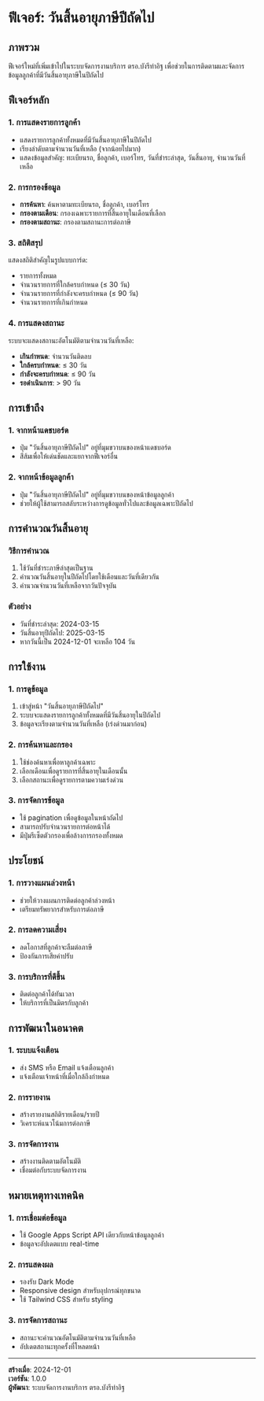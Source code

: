 # ฟีเจอร์: วันสิ้นอายุภาษีปีถัดไป

## ภาพรวม
ฟีเจอร์ใหม่ที่เพิ่มเข้าไปในระบบจัดการงานบริการ ตรอ.บังรีท่าอิฐ เพื่อช่วยในการติดตามและจัดการข้อมูลลูกค้าที่มีวันสิ้นอายุภาษีในปีถัดไป

## ฟีเจอร์หลัก

### 1. การแสดงรายการลูกค้า
- แสดงรายการลูกค้าทั้งหมดที่มีวันสิ้นอายุภาษีในปีถัดไป
- เรียงลำดับตามจำนวนวันที่เหลือ (จากน้อยไปมาก)
- แสดงข้อมูลสำคัญ: ทะเบียนรถ, ชื่อลูกค้า, เบอร์โทร, วันที่ชำระล่าสุด, วันสิ้นอายุ, จำนวนวันที่เหลือ

### 2. การกรองข้อมูล
- **การค้นหา**: ค้นหาตามทะเบียนรถ, ชื่อลูกค้า, เบอร์โทร
- **กรองตามเดือน**: กรองเฉพาะรายการที่สิ้นอายุในเดือนที่เลือก
- **กรองตามสถานะ**: กรองตามสถานะการต่อภาษี

### 3. สถิติสรุป
แสดงสถิติสำคัญในรูปแบบการ์ด:
- รายการทั้งหมด
- จำนวนรายการที่ใกล้ครบกำหนด (≤ 30 วัน)
- จำนวนรายการที่กำลังจะครบกำหนด (≤ 90 วัน)
- จำนวนรายการที่เกินกำหนด

### 4. การแสดงสถานะ
ระบบจะแสดงสถานะอัตโนมัติตามจำนวนวันที่เหลือ:
- **เกินกำหนด**: จำนวนวันติดลบ
- **ใกล้ครบกำหนด**: ≤ 30 วัน
- **กำลังจะครบกำหนด**: ≤ 90 วัน
- **รอดำเนินการ**: > 90 วัน

## การเข้าถึง

### 1. จากหน้าแดชบอร์ด
- ปุ่ม "วันสิ้นอายุภาษีปีถัดไป" อยู่ที่มุมขวาบนของหน้าแดชบอร์ด
- สีส้มเพื่อให้เด่นชัดและแยกจากฟีเจอร์อื่น

### 2. จากหน้าข้อมูลลูกค้า
- ปุ่ม "วันสิ้นอายุภาษีปีถัดไป" อยู่ที่มุมขวาบนของหน้าข้อมูลลูกค้า
- ช่วยให้ผู้ใช้สามารถสลับระหว่างการดูข้อมูลทั่วไปและข้อมูลเฉพาะปีถัดไป

## การคำนวณวันสิ้นอายุ

### วิธีการคำนวณ
1. ใช้วันที่ชำระภาษีล่าสุดเป็นฐาน
2. คำนวณวันสิ้นอายุในปีถัดไปโดยใช้เดือนและวันที่เดียวกัน
3. คำนวณจำนวนวันที่เหลือจากวันปัจจุบัน

### ตัวอย่าง
- วันที่ชำระล่าสุด: 2024-03-15
- วันสิ้นอายุปีถัดไป: 2025-03-15
- หากวันนี้เป็น 2024-12-01 จะเหลือ 104 วัน

## การใช้งาน

### 1. การดูข้อมูล
1. เข้าสู่หน้า "วันสิ้นอายุภาษีปีถัดไป"
2. ระบบจะแสดงรายการลูกค้าทั้งหมดที่มีวันสิ้นอายุในปีถัดไป
3. ข้อมูลจะเรียงตามจำนวนวันที่เหลือ (เร่งด่วนมาก่อน)

### 2. การค้นหาและกรอง
1. ใช้ช่องค้นหาเพื่อหาลูกค้าเฉพาะ
2. เลือกเดือนเพื่อดูรายการที่สิ้นอายุในเดือนนั้น
3. เลือกสถานะเพื่อดูรายการตามความเร่งด่วน

### 3. การจัดการข้อมูล
- ใช้ pagination เพื่อดูข้อมูลในหน้าถัดไป
- สามารถปรับจำนวนรายการต่อหน้าได้
- มีปุ่มรีเซ็ตตัวกรองเพื่อล้างการกรองทั้งหมด

## ประโยชน์

### 1. การวางแผนล่วงหน้า
- ช่วยให้วางแผนการติดต่อลูกค้าล่วงหน้า
- เตรียมทรัพยากรสำหรับการต่อภาษี

### 2. การลดความเสี่ยง
- ลดโอกาสที่ลูกค้าจะลืมต่อภาษี
- ป้องกันการเสียค่าปรับ

### 3. การบริการที่ดีขึ้น
- ติดต่อลูกค้าได้ทันเวลา
- ให้บริการที่เป็นมิตรกับลูกค้า

## การพัฒนาในอนาคต

### 1. ระบบแจ้งเตือน
- ส่ง SMS หรือ Email แจ้งเตือนลูกค้า
- แจ้งเตือนเจ้าหน้าที่เมื่อใกล้ถึงกำหนด

### 2. การรายงาน
- สร้างรายงานสถิติรายเดือน/รายปี
- วิเคราะห์แนวโน้มการต่อภาษี

### 3. การจัดการงาน
- สร้างงานติดตามอัตโนมัติ
- เชื่อมต่อกับระบบจัดการงาน

## หมายเหตุทางเทคนิค

### 1. การเชื่อมต่อข้อมูล
- ใช้ Google Apps Script API เดียวกับหน้าข้อมูลลูกค้า
- ข้อมูลจะอัปเดตแบบ real-time

### 2. การแสดงผล
- รองรับ Dark Mode
- Responsive design สำหรับอุปกรณ์ทุกขนาด
- ใช้ Tailwind CSS สำหรับ styling

### 3. การจัดการสถานะ
- สถานะจะคำนวณอัตโนมัติตามจำนวนวันที่เหลือ
- อัปเดตสถานะทุกครั้งที่โหลดหน้า

---

**สร้างเมื่อ**: 2024-12-01  
**เวอร์ชัน**: 1.0.0  
**ผู้พัฒนา**: ระบบจัดการงานบริการ ตรอ.บังรีท่าอิฐ 